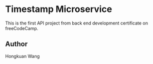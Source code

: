 # Timestamp Microservice

This is the first API project from back end development certificate on freeCodeCamp.

## Author

Hongkuan Wang

